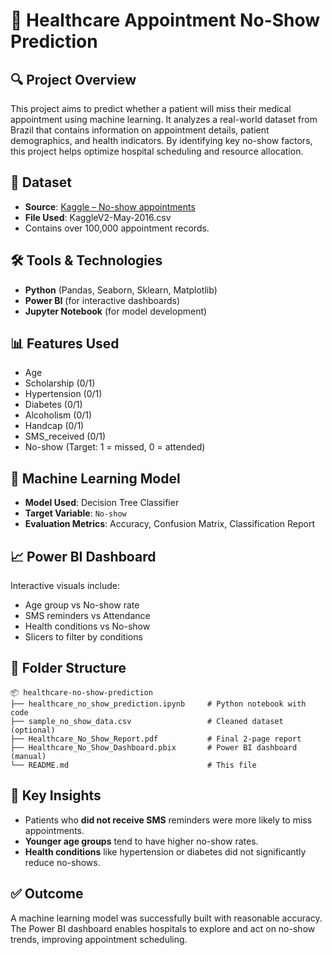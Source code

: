 
# 📌 Healthcare Appointment No-Show Prediction

## 🔍 Project Overview
This project aims to predict whether a patient will miss their medical appointment using machine learning. It analyzes a real-world dataset from Brazil that contains information on appointment details, patient demographics, and health indicators. By identifying key no-show factors, this project helps optimize hospital scheduling and resource allocation.

## 📁 Dataset
- **Source**: [Kaggle – No-show appointments](https://www.kaggle.com/datasets/joniarroba/noshowappointments)
- **File Used**: KaggleV2-May-2016.csv
- Contains over 100,000 appointment records.

## 🛠️ Tools & Technologies
- **Python** (Pandas, Seaborn, Sklearn, Matplotlib)
- **Power BI** (for interactive dashboards)
- **Jupyter Notebook** (for model development)

## 📊 Features Used
- Age  
- Scholarship (0/1)  
- Hypertension (0/1)  
- Diabetes (0/1)  
- Alcoholism (0/1)  
- Handcap (0/1)  
- SMS_received (0/1)  
- No-show (Target: 1 = missed, 0 = attended)

## 🧪 Machine Learning Model
- **Model Used**: Decision Tree Classifier
- **Target Variable**: `No-show`
- **Evaluation Metrics**: Accuracy, Confusion Matrix, Classification Report

## 📈 Power BI Dashboard
Interactive visuals include:
- Age group vs No-show rate
- SMS reminders vs Attendance
- Health conditions vs No-show
- Slicers to filter by conditions

## 📄 Folder Structure
```
📦 healthcare-no-show-prediction
├── healthcare_no_show_prediction.ipynb     # Python notebook with code
├── sample_no_show_data.csv                 # Cleaned dataset (optional)
├── Healthcare_No_Show_Report.pdf           # Final 2-page report
├── Healthcare_No_Show_Dashboard.pbix       # Power BI dashboard (manual)
└── README.md                               # This file
```

## 📌 Key Insights
- Patients who **did not receive SMS** reminders were more likely to miss appointments.
- **Younger age groups** tend to have higher no-show rates.
- **Health conditions** like hypertension or diabetes did not significantly reduce no-shows.

## ✅ Outcome
A machine learning model was successfully built with reasonable accuracy. The Power BI dashboard enables hospitals to explore and act on no-show trends, improving appointment scheduling.
